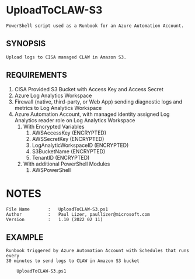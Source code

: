 # UploadToCLAW-S3
    PowerShell script used as a Runbook for an Azure Automation Account.

## SYNOPSIS  
    Upload logs to CISA managed CLAW in Amazon S3.

## REQUIREMENTS
1. CISA Provided S3 Bucket with Access Key and Access Secret
2. Azure Log Analytics Workspace
4. Firewall (native, third-party, or Web App) sending diagnostic logs and metrics to Log Analytics Workspace
5. Azure Automation Account, with managed identity assigned Log Analytics reader role on Log Analytics Workspace
    1. With Encrypted Variables
        1. AWSAccessKey (ENCRYPTED)
        2. AWSSecretKey (ENCRYPTED)
        3. LogAnalyticWorkspaceID (ENCRYPTED)
        4. S3BucketName (ENCRYPTED)
        5. TenantID (ENCRYPTED)
    2. With additional PowerShell Modules
        1. AWSPowerShell
  
# NOTES  
    File Name       :   UploadToCLAW-S3.ps1  
    Author          :   Paul Lizer, paullizer@microsoft.com
    Version         :   1.10 (2022 02 11)     

## EXAMPLE  
    Runbook triggered by Azure Automation Account with Schedules that runs every 
    30 minutes to send logs to CLAW in Amazon S3 bucket
    
        UploadToCLAW-S3.ps1 

